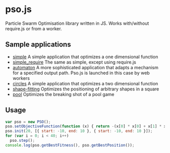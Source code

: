 pso.js
======

Particle Swarm Optimisation library written in JS. Works with/without require.js or from a worker.

Sample applications
-------------------

+ [simple](http://madflame991.github.io/pso.js/examples/simple/simple.html) A simple application that optimizes a one dimensional function
+ [simple_require](http://madflame991.github.io/pso.js/examples/simple_require/simple_require.html) The same as simple, except using require.js
+ [automaton](http://madflame991.github.io/pso.js/examples/automaton/automaton.html) A more sophisticated application that adapts a mechanism for a specified output path.
Pso.js is launched in this case by web workers
+ [circles](http://madflame991.github.io/pso.js/examples/circles/circles.html) A simple application that optimizes a two dimensional function
+ [shape-fitting](http://madflame991.github.io/pso.js/examples/shape-fitting/shape-fitting.html) Optimizes the positioning of arbitrary shapes in a square
+ [pool](http://madflame991.github.io/pso.js/examples/pool/pool.html) Optimizes the breaking shot of a pool game

Usage
-----

```javascript
var pso = new PSO();
pso.setObjectiveFunction(function (x) { return -(x[0] * x[0] + x[1] * x[1]); });
pso.init(20, [{ start: -10, end: 10 }, { start: -10, end: 10 }]);
for (var i = 0; i < 40; i++)
  pso.step();
console.log(pso.getBestFitness(), pso.getBestPosition());
```